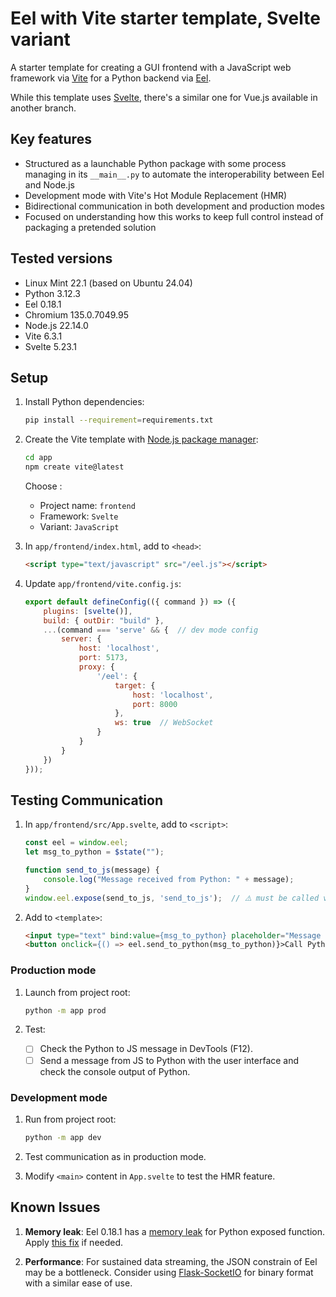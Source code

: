# Eel with Vite starter template, Svelte variant

A starter template for creating a GUI frontend with a JavaScript web framework via [Vite](https://vite.dev) for a Python backend via [Eel](https://pypi.org/project/Eel).

While this template uses [Svelte](https://svelte.dev), there's a similar one for Vue.js available in another branch.

## Key features

- Structured as a launchable Python package with some process managing in its `__main__.py` to automate the interoperability between Eel and Node.js
- Development mode with Vite's Hot Module Replacement (HMR)
- Bidirectional communication in both development and production modes
- Focused on understanding how this works to keep full control instead of packaging a pretended solution

## Tested versions

- Linux Mint 22.1 (based on Ubuntu 24.04)
- Python 3.12.3
- Eel 0.18.1
- Chromium 135.0.7049.95
- Node.js 22.14.0
- Vite 6.3.1
- Svelte 5.23.1

## Setup

1. Install Python dependencies:
    ```sh
    pip install --requirement=requirements.txt
    ```

2. Create the Vite template with [Node.js package manager](https://nodejs.org/fr/download):
    ```sh
    cd app
    npm create vite@latest
    ```

    Choose :
    - Project name: `frontend`
    - Framework: `Svelte`
    - Variant: `JavaScript`

3. In `app/frontend/index.html`, add to `<head>`:
    ```html
    <script type="text/javascript" src="/eel.js"></script>
    ```

4. Update `app/frontend/vite.config.js`:
    ```js
    export default defineConfig(({ command }) => ({
        plugins: [svelte()],
        build: { outDir: "build" },
        ...(command === 'serve' && {  // dev mode config
            server: {
                host: 'localhost',
                port: 5173,
                proxy: {
                    '/eel': {
                        target: {
                            host: 'localhost',
                            port: 8000
                        },
                        ws: true  // WebSocket
                    }
                }
            }
        })
    }));
    ```

## Testing Communication

1. In `app/frontend/src/App.svelte`, add to `<script>`:
    ```js
    const eel = window.eel;
    let msg_to_python = $state("");

    function send_to_js(message) {
        console.log("Message received from Python: " + message);
    }
    window.eel.expose(send_to_js, 'send_to_js');  // ⚠️ must be called via `window.` and must get the name repeated as a string because the production build changes the functions names
    ```

2. Add to `<template>`:
    ```html
    <input type="text" bind:value={msg_to_python} placeholder="Message to Python" />
    <button onclick={() => eel.send_to_python(msg_to_python)}>Call Python</button>
    ```

### Production mode

1. Launch from project root:
    ```sh
    python -m app prod
    ```

2. Test:
   - [ ] Check the Python to JS message in DevTools (F12).
   - [ ] Send a message from JS to Python with the user interface and check the console output of Python.

### Development mode

1. Run from project root:
    ```sh
    python -m app dev
    ```

2. Test communication as in production mode.
3. Modify `<main>` content in `App.svelte` to test the HMR feature.

## Known Issues

1. **Memory leak**: Eel 0.18.1 has a [memory leak](https://github.com/python-eel/Eel/issues/757) for Python exposed function. Apply [this fix](https://github.com/python-eel/Eel/pull/760) if needed.

2. **Performance**: For sustained data streaming, the JSON constrain of Eel may be a bottleneck. Consider using [Flask-SocketIO](https://pypi.org/project/Flask-SocketIO) for binary format with a similar ease of use.
